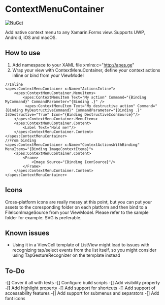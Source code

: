 # ContextMenuContainer
[![NuGet](https://img.shields.io/nuget/v/ContextMenuContainer.svg?style=flat)](https://www.nuget.org/packages/ContextMenuContainer/)

Add native context menu to any Xamarin.Forms view. Supports UWP, Android, iOS and macOS.

## How to use
1. Add namespace to your XAML file 
    xmlns:c="http://apes.ge"
2. Wrap your view with ContextMenuContainer, define your context actions inline or bind from your ViewModel
```
//Inline
<apes:ContextMenuContainer x:Name="ActionsInline">
    <apes:ContextMenuContainer.MenuItems>
        <apes:ContextMenuItem Text="My action" Command="{Binding MyCommand}" CommandParameter="{Binding .}" />
         <apes:ContextMenuItem Text="My destructive action" Command="{Binding MyDestructiveCommand}" CommandParameter="{Binding .}" IsDestructive="True" Icon="{Binding DestructiveIconSource}"/>
    </apes:ContextMenuContainer.MenuItems>
    <apes:ContextMenuContainer.Content>
        <Label Text="Hold me!"/>
    </apes:ContextMenuContainer.Content>
</apes:ContextMenuContainer>
//From binding
<apes:ContextMenuContainer x:Name="ContextActionsWithBinding" MenuItems="{Binding ImageContextItems}">
    <apes:ContextMenuContainer.Content>
        <Frame>
            <Image Source="{Binding IconSource}"/>
        </Frame>
    </apes:ContextMenuContainer.Content>
</apes:ContextMenuContainer>
```

## Icons 
Cross-platform icons are really messy at this point, but you can put your assets to the coresponding folder on each platform and then bind to a FileIconImageSource from your ViewModel. Please refer to the sample folder for example. SVG is preferable.
## Known issues 
- Using it in a ViewCell template of ListView might lead to issues with recognizing tap/select events from the list itself, so you might consider using TapGestureRecognizer on the template instead

## To-Do
-[] Cover it all with tests
-[] Configure build scripts
-[] Add visibility property 
-[] Add highlight property 
-[] Add support for shortcuts 
-[] Add support of accessability features
-[] Add support for submenus and separators
-[] Add font icons



